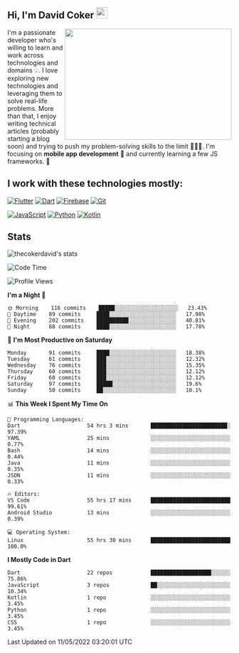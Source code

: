 ## Hi, I'm David Coker <img src="https://raw.githubusercontent.com/thecokerdavid/thecokerdavid/main/gifs/wave.gif" width="25px">
<img align="right" height="250" width="375" alt="" src="https://raw.githubusercontent.com/thecokerdavid/thecokerdavid/main/gifs/reminisce.gif" width="25px">

<p>I'm a passionate developer who's willing to learn and work across technologies and domains 💡. I love exploring new technologies and leveraging them to solve real-life problems. More than that, I enjoy writing technical articles (probably starting a blog soon) and trying to push my problem-solving skills to the limit  👨🏻‍💻. I'm focusing on <strong>mobile app development</strong> 📱 and currently learning a few JS frameworks. 🤪</p>

## I work with these technologies mostly:

[![Flutter](https://img.shields.io/badge/-Flutter-blue?style=for-the-badge&logo=flutter&logoColor=ffffff)](https://www.flutter.dev/)
[![Dart](https://img.shields.io/badge/-Dart-ffffff?style=for-the-badge&logo=dart&logoColor=blue)](https://www.dart.dev/)
[![Firebase](https://img.shields.io/badge/-Firebase-%23FBB741?style=for-the-badge&logo=firebase&logoColor=FBB741&labelColor=%23ffffff&color=%23FBB741)](https://www.firebase.google.com/)
[![Git](https://img.shields.io/badge/-Git-EB5C38?style=for-the-badge&logo=git&logoColor=%23ffffff)](https://git-scm.com/)

[![JavaScript](https://img.shields.io/badge/-JavaScript-F7DF1E?style=for-the-badge&logo=javascript&logoColor=000000&labelColor=F7DF1E&color=F7DF1E)](https://www.javascript.com/)
[![Python](https://img.shields.io/badge/-Python-yellow?style=for-the-badge&logo=python&logoColor=yellow&labelColor=blue&color=blue)](https://www.python.org/)
[![Kotlin](https://img.shields.io/badge/-Kotlin-7F52FF?style=for-the-badge&logo=Kotlin&logoColor=ffffff)](https://www.kotlinlang.com/)

## Stats

<p><img src="https://github-readme-stats.vercel.app/api?username=thecokerdavid&show_icons=true&hide_border=true&border_radius=10&theme=onedark" alt="thecokerdavid's stats" /></p>

<!--START_SECTION:waka-->
![Code Time](http://img.shields.io/badge/Code%20Time-503%20hrs%2035%20mins-blue)

![Profile Views](http://img.shields.io/badge/Profile%20Views-0-blue)

**I'm a Night 🦉** 

```text
🌞 Morning    116 commits    █████░░░░░░░░░░░░░░░░░░░░   23.43% 
🌆 Daytime    89 commits     ████░░░░░░░░░░░░░░░░░░░░░   17.98% 
🌃 Evening    202 commits    ██████████░░░░░░░░░░░░░░░   40.81% 
🌙 Night      88 commits     ████░░░░░░░░░░░░░░░░░░░░░   17.78%

```
📅 **I'm Most Productive on Saturday** 

```text
Monday       91 commits     ████░░░░░░░░░░░░░░░░░░░░░   18.38% 
Tuesday      61 commits     ███░░░░░░░░░░░░░░░░░░░░░░   12.32% 
Wednesday    76 commits     ███░░░░░░░░░░░░░░░░░░░░░░   15.35% 
Thursday     60 commits     ███░░░░░░░░░░░░░░░░░░░░░░   12.12% 
Friday       60 commits     ███░░░░░░░░░░░░░░░░░░░░░░   12.12% 
Saturday     97 commits     █████░░░░░░░░░░░░░░░░░░░░   19.6% 
Sunday       50 commits     ██░░░░░░░░░░░░░░░░░░░░░░░   10.1%

```


📊 **This Week I Spent My Time On** 

```text
💬 Programming Languages: 
Dart                     54 hrs 3 mins       ████████████████████████░   97.39% 
YAML                     25 mins             ░░░░░░░░░░░░░░░░░░░░░░░░░   0.77% 
Bash                     14 mins             ░░░░░░░░░░░░░░░░░░░░░░░░░   0.44% 
Java                     11 mins             ░░░░░░░░░░░░░░░░░░░░░░░░░   0.35% 
JSON                     11 mins             ░░░░░░░░░░░░░░░░░░░░░░░░░   0.33%

🔥 Editors: 
VS Code                  55 hrs 17 mins      █████████████████████████   99.61% 
Android Studio           13 mins             ░░░░░░░░░░░░░░░░░░░░░░░░░   0.39%

💻 Operating System: 
Linux                    55 hrs 30 mins      █████████████████████████   100.0%

```

**I Mostly Code in Dart** 

```text
Dart                     22 repos            ███████████████████░░░░░░   75.86% 
JavaScript               3 repos             ██░░░░░░░░░░░░░░░░░░░░░░░   10.34% 
Kotlin                   1 repo              ░░░░░░░░░░░░░░░░░░░░░░░░░   3.45% 
Python                   1 repo              ░░░░░░░░░░░░░░░░░░░░░░░░░   3.45% 
CSS                      1 repo              ░░░░░░░░░░░░░░░░░░░░░░░░░   3.45%

```



 Last Updated on 11/05/2022 03:20:01 UTC
<!--END_SECTION:waka-->

<!-- ### Hi there 👋

<img align="center" src="/github-metrics.svg" alt="David Coker's Stats"> -->

<!-- ![David Coker's Most used languages](https://github-readme-stats.vercel.app/api/top-langs?username=thecokerdavid&layout=compact&show_icons=true&count_private=true&theme=gotham) -->
